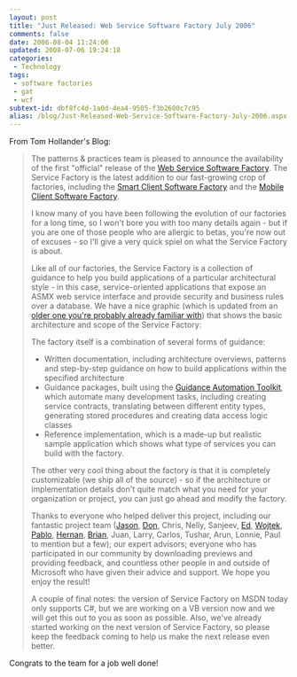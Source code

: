 ```yaml
---
layout: post
title: "Just Released: Web Service Software Factory July 2006"
comments: false
date: 2006-08-04 11:24:00
updated: 2008-07-06 19:24:18
categories:
 - Technology
tags:
 - software factories
 - gat
 - wcf
subtext-id: dbf8fc4d-1a0d-4ea4-9505-f3b2600c7c95
alias: /blog/Just-Released-Web-Service-Software-Factory-July-2006.aspx
---
```



From Tom Hollander's Blog: 

> The patterns & practices team is pleased to announce the availability of the first "official" release of the [Web Service Software Factory](http://msdn.microsoft.com/library/default.asp?url=/library/en-us/dnpag2/html/ServiceFactory.asp?frame=true). The Service Factory is the latest addition to our fast-growing crop of factories, including the [Smart Client Software Factory](http://msdn.microsoft.com/smartclientfactory) and the [Mobile Client Software Factory](http://msdn.microsoft.com/library/en-us/dnpag2/html/mcsflp.asp). 
> 
> I know many of you have been following the evolution of our factories for a long time, so I won't bore you with too many details again - but if you are one of those people who are allergic to betas, you're now out of excuses - so I'll give a very quick spiel on what the Service Factory is about. 
> 
> Like all of our factories, the Service Factory is a collection of guidance to help you build applications of a particular architectural style - in this case, service-oriented applications that expose an ASMX web service interface and provide security and business rules over a database. We have a nice graphic (which is updated from an [older one you're probably already familiar with](http://msdn.microsoft.com/library/default.asp?url=/library/en-us/dnbda/html/distapp.asp?frame=true)) that shows the basic architecture and scope of the Service Factory: 
> 
> The factory itself is a combination of several forms of guidance: 
> 
>   * Written documentation, including architecture overviews, patterns and step-by-step guidance on how to build applications within the specified architecture
>   * Guidance packages, built using the [Guidance Automation Toolkit](http://msdn.microsoft.com/vstudio/teamsystem/Workshop/gat/default.aspx), which automate many development tasks, including creating service contracts, translating between different entity types, generating stored procedures and creating data access logic classes
>   * Reference implementation, which is a made-up but realistic sample application which shows what type of services you can build with the factory. 
> 
> The other very cool thing about the factory is that it is completely customizable (we ship all of the source) - so if the architecture or implementation details don't quite match what you need for your organization or project, you can just go ahead and modify the factory. 
> 
> Thanks to everyone who helped deliver this project, including our fantastic project team ([Jason](http://blogs.msdn.com/thehoggblog), [Don](http://blogs.msdn.com/donsmith), Chris, Nelly, Sanjeev, [Ed](http://blogs.msdn.com/edjez), [Wojtek](http://blogs.msdn.com/wojtek), [Pablo](http://geekswithblogs.net/pag), [Hernan](http://clariusconsulting.net/blogs/hdl/), [Brian](http://www.agileprogrammer.com/oneagilecoder/), Juan, Larry, Carlos, Tushar, Arun, Lonnie, Paul to mention but a few); our expert advisors; everyone who has participated in our community by downloading previews and providing feedback, and countless other people in and outside of Microsoft who have given their advice and support. We hope you enjoy the result! 
> 
> A couple of final notes: the version of Service Factory on MSDN today only supports C#, but we are working on a VB version now and we will get this out to you as soon as possible. Also, we've already started working on the next version of Service Factory, so please keep the feedback coming to help us make the next release even better. 

Congrats to the team for a job well done! 
